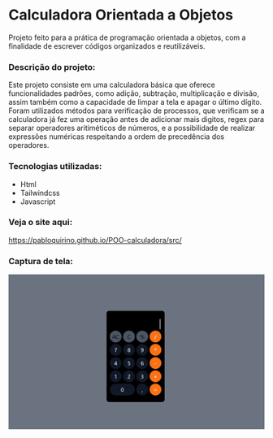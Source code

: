 # Calculadora Orientada a Objetos
Projeto feito para a prática de programação orientada a objetos, com a finalidade de escrever códigos organizados e reutilizáveis.

### Descrição do projeto:
Este projeto consiste em uma calculadora básica que oferece funcionalidades padrões, como adição, subtração, multiplicação e divisão, assim também como a capacidade de limpar a tela e apagar o último dígito. Foram utilizados métodos para verificação de processos, que verificam se a calculadora já fez uma operação antes de adicionar mais digitos, regex para separar operadores aritiméticos de números, e a possibilidade de realizar expressões numéricas respeitando a ordem de precedência dos operadores.

 ### Tecnologias utilizadas:

 - Html
 - Tailwindcss
 - Javascript

 ### Veja o site aqui:
https://pabloquirino.github.io/POO-calculadora/src/

### Captura de tela:
 ![PrintScreen do projeto](./PrintSc/calculadora.png) 


